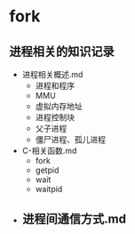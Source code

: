 # fork
## **进程相关的知识记录**

- 进程相关概述.md
  - 进程和程序
  - MMU
  - 虚拟内存地址
  - 进程控制块
  - 父子进程
  - 僵尸进程、孤儿进程
- C-相关函数.md
  - fork
  - getpid
  - wait
  - waitpid
- 进程间通信方式.md
  - 

